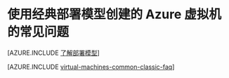 <properties
	pageTitle="VM 常见问题解答 | Azure"
	description="回答了通过经典部署模型创建的 Azure 虚拟机的一些常见问题。"
	services="virtual-machines-windows"
	documentationCenter=""
	authors="cynthn"
	manager="timlt"
	editor=""
	tags="azure-service-management"/>

<tags
	ms.service="virtual-machines-windows"
	ms.date="11/16/2015"
	wacn.date="03/21/2016"/>

	
# 使用经典部署模型创建的 Azure 虚拟机的常见问题

[AZURE.INCLUDE [了解部署模型](../includes/learn-about-deployment-models-classic-include.md)]

[AZURE.INCLUDE [virtual-machines-common-classic-faq](../includes/virtual-machines-common-classic-faq.md)]

<!---HONumber=Mooncake_0314_2016-->